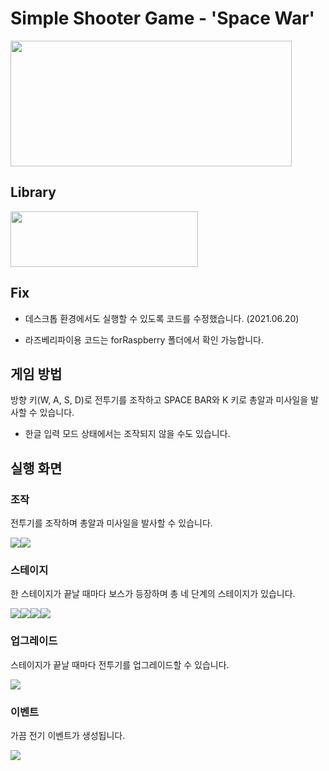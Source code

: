 # Simple Shooter Game - 'Space War' 

<img width=450 height=201 src="https://user-images.githubusercontent.com/67512011/122805272-d95c4e80-d303-11eb-9a3b-b073ec9911a6.png">
    

## Library
<img width=300 height=89 src="https://user-images.githubusercontent.com/67512011/122669969-94002a00-d1fa-11eb-991b-60af09d870fc.gif">


## Fix
+ 데스크톱 환경에서도 실행할 수 있도록 코드를 수정했습니다. (2021.06.20)

+ 라즈베리파이용 코드는 forRaspberry 폴더에서 확인 가능합니다.


## 게임 방법
방향 키(W, A, S, D)로 전투기를 조작하고 SPACE BAR와 K 키로 총알과 미사일을 발사할 수 있습니다.
  
+ 한글 입력 모드 상태에서는 조작되지 않을 수도 있습니다.
  
  
## 실행 화면
### 조작
전투기를 조작하며 총알과 미사일을 발사할 수 있습니다.
  
<img src="https://user-images.githubusercontent.com/67512011/122671548-2e17a080-d202-11eb-8423-e4fc461c5607.gif"><img src="https://user-images.githubusercontent.com/67512011/122673108-ee54b700-d209-11eb-83cf-178070819b05.gif">

### 스테이지
한 스테이지가 끝날 때마다 보스가 등장하며 총 네 단계의 스테이지가 있습니다.

<img src="https://user-images.githubusercontent.com/67512011/122671911-c6faeb80-d203-11eb-9d62-b5e9e65b7924.gif"><img src="https://user-images.githubusercontent.com/67512011/122671865-93b85c80-d203-11eb-8ceb-cca668730064.gif"><img src="https://user-images.githubusercontent.com/67512011/122671963-18a37600-d204-11eb-91e8-a20dde84e3a2.gif"><img src="https://user-images.githubusercontent.com/67512011/122671969-1fca8400-d204-11eb-8dc0-6bb7fa03871b.gif">

### 업그레이드
스테이지가 끝날 때마다 전투기를 업그레이드할 수 있습니다.
  
<img src="https://user-images.githubusercontent.com/67512011/122672108-d29ae200-d204-11eb-9774-5f74e8cfbbd9.gif">
  
### 이벤트
가끔 전기 이벤트가 생성됩니다.

<img src="https://user-images.githubusercontent.com/67512011/122672211-55bc3800-d205-11eb-95ba-d32fe1ae170a.gif">

#
